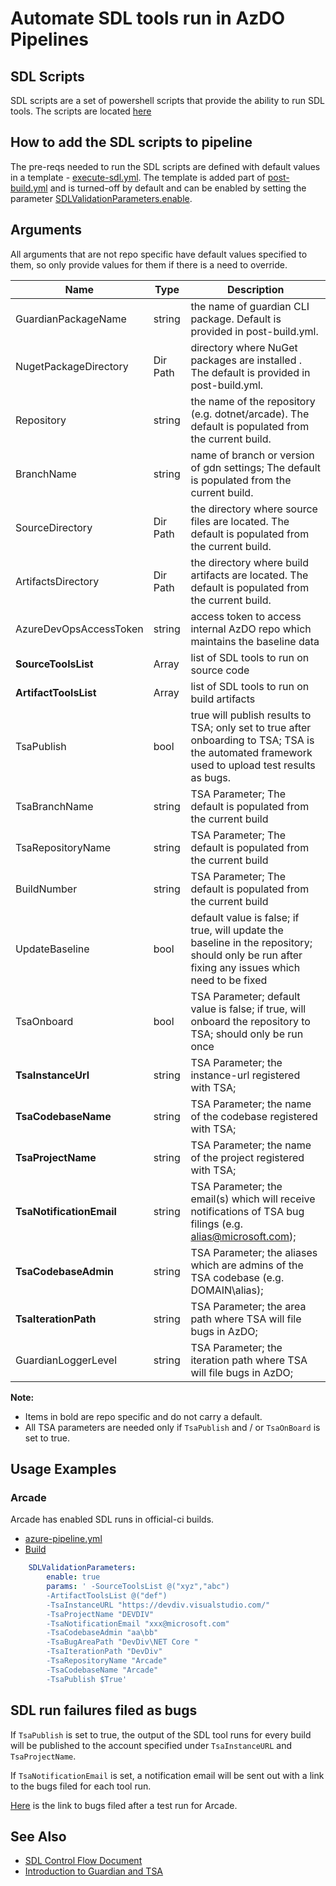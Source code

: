 # Automate SDL tools run in AzDO Pipelines

## SDL Scripts

SDL scripts are a set of powershell scripts that provide the ability to run SDL tools. The scripts are located [here](../eng/common/sdl/)

## How to add the SDL scripts to pipeline

The pre-reqs needed to run the SDL scripts are defined with default values in a template - [execute-sdl.yml](../eng/common/templates/job/execute-sdl.yml). The template is added part of [post-build.yml](../eng/common/templates/post-build/post-build.yml) and is turned-off by default and can be enabled by setting the parameter [SDLValidationParameters.enable](../eng/common/templates/post-build/post-build.yml#L6). 

## Arguments

All arguments that are not repo specific have default values specified to them, so only provide values for them if there is a need to override.

| Name                    | Type     | Description                                                  |
| ----------------------- | -------- | ------------------------------------------------------------ |
| GuardianPackageName     | string   | the name of guardian CLI package. Default is provided in post-build.yml. |
| NugetPackageDirectory   | Dir Path | directory where NuGet packages are installed . The default is provided in post-build.yml. |
| Repository              | string   | the name of the repository (e.g. dotnet/arcade). The default is populated from the current build. |
| BranchName              | string   | name of branch or version of gdn settings; The default is populated from the current build. |
| SourceDirectory         | Dir Path | the directory where source files are located. The default is populated from the current build.|
| ArtifactsDirectory      | Dir Path | the directory where build artifacts are located. The default is populated from the current build. |
| AzureDevOpsAccessToken  | string   | access token to access internal AzDO repo which maintains the baseline data |
| **SourceToolsList**     | Array    | list of SDL tools to run on source code |
| **ArtifactToolsList**   | Array    | list of SDL tools to run on build artifacts |
| TsaPublish              | bool     | true will publish results to TSA; only set to true after onboarding to TSA; TSA is the automated framework used to upload test results as bugs.|
| TsaBranchName           | string   |  TSA Parameter; The default is populated from the current build |
| TsaRepositoryName       | string   | TSA Parameter; The default is populated from the current build |
| BuildNumber             | string   | TSA Parameter; The default is populated from the current build |
| UpdateBaseline          | bool     | default value is false; if true, will update the baseline in the repository; should only be run after fixing any issues which need to be fixed |
| TsaOnboard              | bool     | TSA Parameter; default value is false; if true, will onboard the repository to TSA; should only be run once |
| **TsaInstanceUrl**      | string   | TSA Parameter; the instance-url registered with TSA;  |
| **TsaCodebaseName**     | string   | TSA Parameter; the name of the codebase registered with TSA; |
| **TsaProjectName**      | string   | TSA Parameter; the name of the project registered with TSA; |
| **TsaNotificationEmail**| string   | TSA Parameter; the email(s) which will receive notifications of TSA bug filings (e.g. alias@microsoft.com); |
| **TsaCodebaseAdmin**    | string   | TSA Parameter; the aliases which are admins of the TSA codebase (e.g. DOMAIN\alias); |
| **TsaIterationPath**    | string   | TSA Parameter; the area path where TSA will file bugs in AzDO; |
| GuardianLoggerLevel     | string   | TSA Parameter; the iteration path where TSA will file bugs in AzDO; |

**Note:**

- Items in bold are repo specific and do not carry a default.
- All TSA parameters are needed only if `TsaPublish` and / or `TsaOnBoard` is set to true.

## Usage Examples

### Arcade 
Arcade has enabled SDL runs in official-ci builds.
- [azure-pipeline.yml](https://github.com/dotnet/arcade/blob/master/azure-pipelines.yml#L192)
- [Build](https://dev.azure.com/dnceng/internal/_build/results?buildId=236348&view=logs&s=3df7d716-4c9c-5c26-9f45-11f62216640d&j=7d9eef18-6720-5c1f-4d30-89d7b76728e9)

```yml
    SDLValidationParameters:
        enable: true
        params: ' -SourceToolsList @("xyz","abc")
        -ArtifactToolsList @("def")
        -TsaInstanceURL "https://devdiv.visualstudio.com/"
        -TsaProjectName "DEVDIV"
        -TsaNotificationEmail "xxx@microsoft.com"
        -TsaCodebaseAdmin "aa\bb"
        -TsaBugAreaPath "DevDiv\NET Core "
        -TsaIterationPath "DevDiv"
        -TsaRepositoryName "Arcade"
        -TsaCodebaseName "Arcade"
        -TsaPublish $True'
```

## SDL run failures filed as bugs

If `TsaPublish` is set to true, the output of the SDL tool runs for every build will be published to the account specified under `TsaInstanceURL` and `TsaProjectName`. 

If `TsaNotificationEmail` is set, a notification email will be sent out with a link to the bugs filed for each tool run. 

[Here](https://devdiv.visualstudio.com/DevDiv/_queries/query/?wiql=%20%20%20%20SELECT%20ID%2CSeverity%2CState%2C%5BAssigned%20To%5D%2CTitle%20FROM%20WorkItem%20WHERE%20Tags%20Contains%27TSA%23178337-Arcade-PoliCheck-12345.6%27%20%20%20%20) is the link to bugs filed after a test run for Arcade.

## See Also
- [SDL Control Flow Document](https://dev.azure.com/dnceng/internal/_wiki/wikis/DNCEng%20Services%20Wiki/442/ArcadeSecurityControlFlowDocumentation)
- [Introduction to Guardian and TSA](https://dev.azure.com/dnceng/internal/_wiki/wikis/DNCEng%20Services%20Wiki/443/IntroToGuardianAndTSA)
